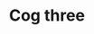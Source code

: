 ---
title: Cog three
tags: ["cog", "gear", "settings", "options", "configuration", "mechanism", "machine"]
icon: cog-three
svg: '<svg xmlns="http://www.w3.org/2000/svg" width="24" height="24" fill="none" viewBox="0 0 24 24" stroke-width="1.5" stroke-linecap="round" stroke-linejoin="round" stroke="currentColor"><path d="M8.4 18.235a7.2 7.2 0 1 0 7.2-12.47m-7.2 12.47A7.2 7.2 0 0 1 5.765 8.4M8.4 18.235l-.9 1.56m8.1-14.03A7.2 7.2 0 0 0 5.765 8.4M15.6 5.765l.9-1.56M5.765 8.4l-1.56-.9m10.295 6 5.294 3M12 21v-1.8M12 9V3m4.5 16.794-.899-1.558m-8.1-14.03.898 1.558M20.999 12h-1.798m-16.2 0h1.798m14.995-4.5-1.558.899M9.5 13.5l-5.294 3"/><circle cx="2.5" cy="2.5" r="2.5"/></svg>'
---